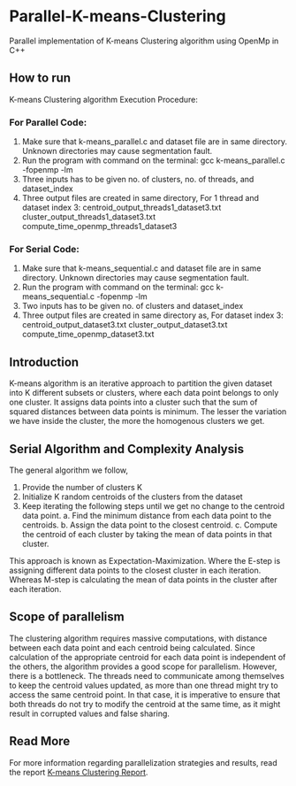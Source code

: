 # Parallel-K-means-Clustering
Parallel implementation of K-means Clustering algorithm using OpenMp in C++

## How to run
K-means Clustering algorithm Execution Procedure:

### For Parallel Code:
1) Make sure that k-means_parallel.c and dataset file are in same directory. Unknown directories may cause segmentation fault.
2) Run the program with command on the terminal:
	gcc k-means_parallel.c -fopenmp -lm
3) Three inputs has to be given no. of clusters, no. of  threads, and dataset_index
4) Three output files are created in same directory, For 1 thread and dataset index 3:
centroid_output_threads1_dataset3.txt
cluster_output_threads1_dataset3.txt
compute_time_openmp_threads1_dataset3

### For Serial Code:
1) Make sure that k-means_sequential.c and dataset file are in same directory. Unknown directories may cause segmentation fault.
2) Run the program with command on the terminal:
	gcc k-means_sequential.c -fopenmp -lm
3) Two inputs has to be given no. of clusters and dataset_index
4) Three output files are created in same directory as, For dataset index 3:
centroid_output_dataset3.txt
cluster_output_dataset3.txt
compute_time_openmp_dataset3.txt

## Introduction

K-means algorithm is an iterative approach to partition the given dataset into K different subsets or clusters, where each data point belongs to only one cluster. It assigns data points into a cluster such that the sum of squared distances between data points is minimum. The lesser the variation we have inside the cluster, the more the homogenous clusters we get.

## Serial Algorithm and Complexity Analysis

The general algorithm we follow,

1. Provide the number of clusters K
2. Initialize K random centroids of the clusters from the dataset
3. Keep iterating the following steps until we get no change to the
centroid data point.
  a. Find the minimum distance from each data point to the
centroids.
  b. Assign the data point to the closest centroid.
  c. Compute the centroid of each cluster by taking the mean of data
points in that cluster.

This approach is known as Expectation-Maximization. Where the E-step is assigning different data points to the closest cluster in each iteration. Whereas M-step is calculating the mean of data points in the cluster after each iteration.

## Scope of parallelism

The clustering algorithm requires massive computations, with distance between each data point and each centroid being calculated. Since calculation of the appropriate centroid for each data point is independent of the others, the algorithm provides a good scope for parallelism. However, there is a bottleneck. The threads need to communicate among themselves to keep the centroid values updated, as more than one thread might try to access the same centroid point. In that case, it is imperative to ensure that both threads do not try to modify the centroid at the same time, as it might result in corrupted values and false sharing.

## Read More

For more information regarding parallelization strategies and results, read the report [K-means Clustering Report](https://github.com/arnavjain2710/Parallel-K-Means-Clustering-Algorithm/blob/main/CS359%20Project%20report.pdf). 

